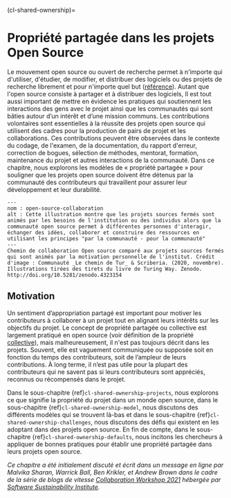 (cl-shared-ownership)=
# Propriété partagée dans les projets Open Source

Le mouvement open source ou ouvert de recherche permet à n'importe qui d'utiliser, d'étudier, de modifier, et distribuer des logiciels ou des projets de recherche librement et pour n'importe quel but ([référence](https://opensource.org/osd)). Autant que l'open source consiste à partager et à distribuer des logiciels, Il est tout aussi important de mettre en évidence les pratiques qui soutiennent les interactions des gens avec le projet ainsi que les communautés qui sont bâties autour d’un intérêt et d’une mission communs. Les contributions volontaires sont essentielles à la réussite des projets open source qui utilisent des cadres pour la production de pairs de projet et les collaborations. Ces contributions peuvent être observées dans le contexte du codage, de l'examen, de la documentation, du rapport d'erreur, correction de bogues, sélection de méthodes, mentorat, formation, maintenance du projet et autres interactions de la communauté. Dans ce chapitre, nous explorons les modèles de « propriété partagée » pour souligner que les projets open source doivent être détenus par la communauté des contributeurs qui travaillent pour assurer leur développement et leur durabilité.

```{figure} ../figures/open-source-collaboration.jpg
---
nom : open-source-collaboration
alt : Cette illustration montre que les projets sources fermés sont animés par les besoins de l'institution ou des individus alors que la communauté open source permet à différentes personnes d'interagir, échanger des idées, collaborer et construire des ressources en utilisant les principes "par la communauté - pour la communauté"
---
Chemin de collaboration Open source comparé aux projets sources fermés qui sont animés par la motivation personnelle de l'institut. Crédit d'image : Communauté _Le chemin de Tur_ & Scriberia. (2020, novembre). Illustrations tirées des tirets du livre de Turing Way. Zenodo. http://doi.org/10.5281/zenodo.4323154
```

## Motivation

Un sentiment d’appropriation partagé est important pour motiver les contributeurs à collaborer à un projet tout en alignant leurs intérêts sur les objectifs du projet. Le concept de propriété partagée ou collective est largement pratiqué en open source (voir définition de la propriété [collective](https://www.agilealliance.org/glossary/collective-ownership/)), mais malheureusement, il n'est pas toujours décrit dans les projets. Souvent, elle est vaguement communiquée ou supposée soit en fonction du temps des contributeurs, soit de l’ampleur de leurs contributions. À long terme, il n’est pas utile pour la plupart des contributeurs qui ne savent pas si leurs contributeurs sont appréciés, reconnus ou récompensés dans le projet.

Dans le sous-chapitre {ref}`cl-shared-ownership-projects`, nous explorons ce que signifie la propriété du projet dans un monde open source, dans le sous-chapitre {ref}`cl-shared-ownership-model`, nous discutons des différents modèles qui se trouvent là-bas et dans le sous-chapitre {ref}`cl-shared-ownership-challenges`, nous discutons des défis qui existent en les adoptant dans des projets open source. En fin de compte, dans le sous-chapitre {ref}`cl-shared-ownership-defaults`, nous incitons les chercheurs à appliquer de bonnes pratiques pour établir une propriété partagée dans leurs projets open source.

*Ce chapitre a été initialement discuté et écrit dans un message en ligne par Malvika Sharan, Warrick Ball, Ben Krikler, et Andrew Brown dans le cadre de la série de blogs de vitesse [Collaboration Workshop 2021](https://www.software.ac.uk/cw21) hébergée par [Software Sustainability Institute](https://www.software.ac.uk).*
